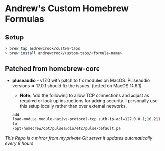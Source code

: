 # Andrew's Custom Homebrew Formulas

## Setup

```bash
> brew tap andrewcrook/custom-taps
> brew install andrewcrook/custom-taps/<formula-name>
```

## Patched from homebrew-core

- **pluseaudio** - v17.0 with patch to fix modules on MacOS. Pulseaudio versions => 17.0.1 should fix the issues. (tested on MacOS 14.6.1)
    - **Note**: Add the following to allow TCP connections and adjust as required or look up instructions for adding security. I personally use this setup locally rather than over external networks.


  ```bash
  add 
  load-module module-native-protocol-tcp auth-ip-acl=127.0.0.1;10.211.55.2 auth-anonymous=1 
  to 
  /opt/homebrew/opt/pulseaudio/etc/pulse/default.pa
  ```

*This Repo is a mirror from my private Git server it updates automatically every 8 hours*
